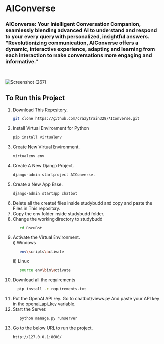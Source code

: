 # AIConverse
<h3>AIConverse: Your Intelligent Conversation Companion, seamlessly blending advanced AI to understand and respond to your every query with personalized, insightful answers. <br/>
  "Revolutionizing communication, AIConverse offers a dynamic, interactive experience, adapting and learning from each interaction to make conversations more engaging and informative."</h3>
<br>

![Screenshot (267)](https://github.com/crazytrain328/AIConverse/assets/113792434/e59aa488-1c61-49d9-bf32-46be7d58b1b9)

<h2>To Run this Project </h2> 


1) Download This Repository.
   ```bash
   git clone https://github.com/crazytrain328/AIConverse.git
   ```
2) Install Virtual Environment for Python
   ```bash
   pip install virtualenv
   ```
3) Create New Virtual Environment.
   ```bash
   virtualenv env
   ```
4) Create A New Django Project.
   ```bash
   django-admin startproject AIConverse.
   ```
5) Create a New App Base.
   ```bash
   django-admin startapp chatbot
   ```
5) Delete all the created files inside studybudd and copy and paste the Files in This repository.
6) Copy the env folder inside studybudd folder.
7) Change the working directory to studybudd
   ```bash
      cd DocuBot
   ```  
8) Activate the Virtual Environment.<br>
   i) Windows
      ```bash
         env\scripts\activate
      ```
   ii) Linux
      ```bash
         source env\bin\activate
9) Download all the requirements
    ```bash
      pip install -r requirements.txt
10) Put the OpenAI API key.
    Go to chatbot/views.py
    And paste your API key in the openai_api_key variable.  
9) Start the Server.
   ```bash
      python manage.py runserver
   ```
10) Go to the below URL to run the project.
    ```bash
    http://127.0.0.1:8000/
    ```  

